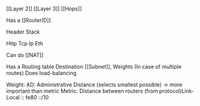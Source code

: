 [[Layer 2]] [[Layer 3]]
[[Hops]]

Has a [[RouterID]]

Header Stack

Http
Tcp
Ip
Eth

Can do [[NAT]]

Has a Routing table
Destination [[Subnet]], Weights (In case of multiple routes)
Does load-balancing 

Weight:
AD: Administrative Distance (selects smallest possible) -> more important than metric
Metric: Distance between routers (from protocol)Link-Local :: fe80 ::/10